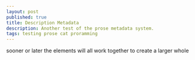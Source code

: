 ```yaml
---
layout: post
published: true
title: Description Metadata
description: Another test of the prose metadata system.
tags: testing prose cat proramming
---
```


sooner or later the elements will all work together to create a larger whole
